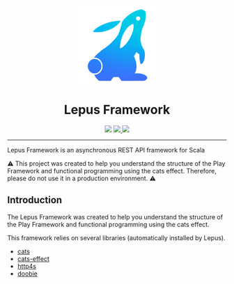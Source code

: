
<div align="center">
  <img src="./documentation/images/lepus_logo.png" style="width:180px">
  <h1>Lepus Framework</h1>
  <img src="https://img.shields.io/badge/lepus-v0.0.0-blue">
  <a href="https://en.wikipedia.org/wiki/MIT_License">
    <img src="https://img.shields.io/badge/license-MIT-green">
  </a>
  <a href="https://github.com/scala/scala">
    <img src="https://img.shields.io/badge/scala-v2.13.x-red">
  </a>
</div>

---

Lepus Framework is an asynchronous REST API framework for Scala

:warning: This project was created to help you understand the structure of the Play Framework and functional programming using the cats effect. Therefore, please do not use it in a production environment. :warning:

## Introduction

The Lepus Framework was created to help you understand the structure of the Play Framework and functional programming using the cats effect.

This framework relies on several libraries (automatically installed by Lepus).

- [cats](https://github.com/typelevel/cats)
- [cats-effect](https://github.com/typelevel/cats-effect)
- [http4s](https://github.com/http4s/http4s)
- [doobie](https://github.com/tpolecat/doobie)
